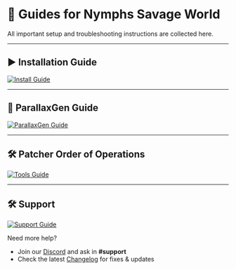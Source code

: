 # 📘 Guides for Nymphs Savage World

All important setup and troubleshooting instructions are collected here.

---

## ▶️ Installation Guide
[![Install Guide](https://img.shields.io/badge/Installation-Guide?style=flat-square&logo=wabbajack&logoColor=white&labelColor=006400&color=228B22)](./INSTALLATION.md)

---

## 🌌 ParallaxGen Guide
[![ParallaxGen Guide](https://img.shields.io/badge/ParallaxGen-Setup?style=flat-square&logo=shaderlight&logoColor=white&labelColor=006400&color=228B22)](./PARALLAXGEN.md)

---

## 🛠 Patcher Order of Operations
[![Tools Guide](https://img.shields.io/badge/Tools-Patcher_Order?style=flat-square&logo=readthedocs&logoColor=white&labelColor=006400&color=228B22)](./TOOLS.md)

---

## 🛠 Support
[![Support Guide](https://img.shields.io/badge/Support-Help?style=flat-square&logo=githubsponsors&logoColor=white&labelColor=194d00&color=1a751a)](./SUPPORT.md)

Need more help?  
- Join our [Discord](https://discord.gg/ezJVqBJvVj) and ask in **#support**  
- Check the latest [Changelog](./CHANGELOG.md) for fixes & updates
